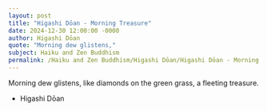 ```yaml
---
layout: post
title: "Higashi Dōan - Morning Treasure"
date: 2024-12-30 12:00:00 -0000
author: Higashi Dōan
quote: "Morning dew glistens,"
subject: Haiku and Zen Buddhism
permalink: /Haiku and Zen Buddhism/Higashi Dōan/Higashi Dōan - Morning Treasure
---
```


Morning dew glistens,
like diamonds on the green grass,
a fleeting treasure.

- Higashi Dōan
